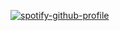 [![spotify-github-profile](https://spotify-github-profile.kittinanx.com/api/view?uid=pwrhjcc1f6bl27upw72owi0xa&cover_image=true&theme=default&show_offline=true&background_color=4ecd84&interchange=false&bar_color=ffffff&bar_color_cover=false)](https://github.com/kittinan/spotify-github-profile)

